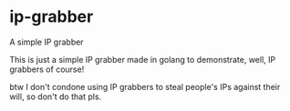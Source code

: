 # ip-grabber
A simple IP grabber

This is just a simple IP grabber made in golang to demonstrate, well, IP grabbers of course!

btw I don't condone using IP grabbers to steal people's IPs against their will, so don't do that pls.
